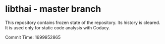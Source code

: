 # libthai - master branch

This repository contains frozen state of the repository.
Its history is cleared. It is used only for static code
analysis with Codacy.

Commit Time: 1699952865